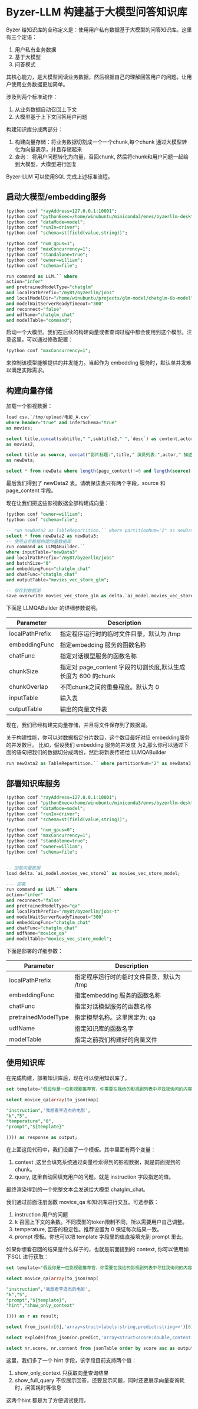 # Byzer-LLM 构建基于大模型问答知识库

Byzer 给知识库的全称定义是：使用用户私有数据基于大模型的问答知识库。这里有三个定语：

1. 用户私有业务数据
2. 基于大模型
3. 问答模式

其核心能力，是大模型阅读业务数据，然后根据自己的理解回答用户的问题。让用户使用业务数据更加简单。

涉及到两个标准动作：

1. 从业务数据自动召回上下文
2. 大模型基于上下文回答用户问题

构建知识库分成两部分：

1. 构建向量存储：将业务数据切割成一个一个chunk,每个chunk 通过大模型转化为向量表示，并且存储起来
2. 查询： 将用户问题转化为向量，召回chunk, 然后将chunk和用户问题一起给到大模型，大模型进行回复


Byzer-LLM 可以使用SQL 完成上述标准流程。

## 启动大模型/embedding服务

```sql
!python conf "rayAddress=127.0.0.1:10001";
!python conf "pythonExec=/home/winubuntu/miniconda3/envs/byzerllm-desktop/bin/python";
!python conf "dataMode=model";
!python conf "runIn=driver";
!python conf "schema=st(field(value,string))";

!python conf "num_gpus=1";
!python conf "maxConcurrency=1";
!python conf "standalone=true";
!python conf "owner=william";
!python conf "schema=file";

run command as LLM.`` where 
action="infer"
and pretrainedModelType="chatglm"
and localPathPrefix="/my8t/byzerllm/jobs"
and localModelDir="/home/winubuntu/projects/glm-model/chatglm-6b-model"
and modelWaitServerReadyTimeout="300"
and reconnect="false"
and udfName="chatglm_chat"
and modelTable="command";
```

启动一个大模型。我们在后续的构建向量或者查询过程中都会使用到这个模型。注意这里，可以通过修改配置：

```sql
!python conf "maxConcurrency=1";
```

来控制该模型能够提供的并发能力。当起作为 embedding 服务时，默认单并发难以满足实际需求。

## 构建向量存储

加载一个影视数据：

```sql
load csv.`/tmp/upload/电影_A.csv` 
where header="true" and inferSchema="true"
as movies;

select title,concat(subtitle," ",subtitle2," ",`desc`) as content,actor, style,`地区` from movies 
as movies2;

select title as source, concat("影片标题:",title," 演员列表:",actor," 描述:",content,"类型:", style) as page_content from movies2 
as newData;

select * from newData where length(page_content)!=0 and length(source) != 0 as newData2;

```

最后我们得到了 newData2 表。请确保该表只有两个字段，source 和  page_content 字段。

现在让我们把这些影视数据全部构建成向量：

```sql
!python conf "owner=william";
!python conf "schema=file";

-- run newData2 as TableRepartition.`` where partitionNum="2" as newData3;
select * from newData2 as newData3;
-- 使用业务数据构建向量数据库
run command as LLMQABuilder.`` 
where inputTable="newData3" 
and localPathPrefix="/my8t/byzerllm/jobs"
and batchSize="0"
and embeddingFunc="chatglm_chat"
and chatFunc="chatglm_chat"
and outputTable="movies_vec_store_glm";

-- 保存到数据湖
save overwrite movies_vec_store_glm as delta.`ai_model.movies_vec_store_glm`;
```

下面是 LLMQABuilder 的详细参数说明。

| Parameter | Description |
|--|--|
|localPathPrefix| 指定程序运行时的临时文件目录，默认为 /tmp |
|embeddingFunc| 指定embedding 服务的函数名称 |
|chatFunc| 指定对话模型服务的函数名称 |
|chunkSize| 指定对 page_content 字段的切割长度,默认生成长度为 600 的chunk  |
|chunkOverlap| 不同chunk之间的重叠程度。默认为 0  |
|inputTable| 输入表 |
|outputTable| 输出的向量文件表 |

现在，我们已经构建完向量存储，并且将文件保存到了数据湖。

关于构建性能，你可以对数据指定分片数目，这个数目最好对应 embedding服务的并发数目。 比如，假设我们 embedding 服务的并发度
为2,那么你可以通过下面的语句把我们的数据切分成两份，然后将新表传递给 LLMQABuilder

```sql
run newData2 as TableRepartition.`` where partitionNum="2" as newData3;
```


## 部署知识库服务

```sql
!python conf "rayAddress=127.0.0.1:10001";
!python conf "pythonExec=/home/winubuntu/miniconda3/envs/byzerllm-desktop/bin/python";
!python conf "dataMode=model";
!python conf "runIn=driver";
!python conf "schema=st(field(value,string))";

!python conf "num_gpus=0";
!python conf "maxConcurrency=1";
!python conf "standalone=true";
!python conf "owner=william";
!python conf "schema=file";


-- 加载向量数据
load delta.`ai_model.movies_vec_store2` as movies_vec_store_model;

--- 部署
run command as LLM.`` where 
action="infer"
and reconnect="false"
and pretrainedModelType="qa"
and localPathPrefix="/my8t/byzerllm/jobs-t"
and modelWaitServerReadyTimeout="300"
and embeddingFunc="chatglm_chat"
and chatFunc="chatglm_chat"
and udfName="movice_qa"
and modelTable="movies_vec_store_model";
```

下面是部署的详细参数：

| Parameter | Description |
|--|--|
|localPathPrefix| 指定程序运行时的临时文件目录，默认为 /tmp |
|embeddingFunc| 指定embedding 服务的函数名称 |
|chatFunc| 指定对话模型服务的函数名称 |
|pretrainedModelType| 指定模型名称。这里固定为: qa |
|udfName| 指定知识库的函数名字 |
|modelTable| 指定之前我们构建好的向量文件 |

## 使用知识库

在完成构建，部署知识库后，现在可以使用知识库了。


```sql
set template="假设你是一位影视剧推荐官，你需要在我给的影视剧列表中寻找我询问的内容。下面是我给出的影视剧列表：\n {context} \n 请根据我的描述查找合适的影片。我的描述是：{query}。请只输出影片标题。" where scope="session";

select movice_qa(array(to_json(map(

"instruction",'我想看李连杰的电影',
"k","5",
"temperature","0",
"prompt","${template}"

)))) as response as output;
```

在上面这段代码中，我们设置了一个模板。其中里面有两个变量：

1. context ,这里会填充系统通过向量检索得到的影视数据，就是前面提到的chunk。
2. query, 这里自动回填充用户的问题，就是 instruction 字段指定的值。

最终渲染得到的一个完整文本会发送给大模型 chatglm_chat。

我们通过前面注册函数 movice_qa 和知识库进行交互。可选参数：

1. instruction 用户的问题
2. k 召回上下文的条数。不同模型的token限制不同，所以需要用户自己调整。
3. temperature, 回答的稳定性。推荐设置为 0 保证每次结果一致。
4. prompt 模板。你也可以把 template 字段里的值直接填充到 prompt 里去。


如果你想看召回的结果是什么样子的，也就是前面提到的 context, 你可以使用如下SQL 进行获取：


```sql
set template="假设你是一位影视剧推荐官，你需要在我给的影视剧列表中寻找我询问的内容。下面是我给出的影视剧列表：\n {context} \n 请根据我的描述查找合适的影片。我的描述是：{query}。请只输出影片标题。" where scope="session";

select movice_qa(array(to_json(map(

"instruction",'我想看李连杰的电影',   
"k","5",
"prompt","${template}",
"hint","show_only_context"

)))) as r as result;

select from_json(r[0],'array<struct<labels:string,predict:string>>')[0] as nr  from result as finalResult;

select explode(from_json(nr.predict,'array<struct<score:double,content:string>>')) as nr from finalResult as jsonTable;

select nr.score, nr.content from jsonTable order by score asc as output;

```

这里，我们多了一个 hint 字段，该字段目前支持两个值：

1. show_only_context  只获取向量查询结果
2. show_full_query 不仅展示回答，还要显示问题，同时还要展示向量查询耗时，问答耗时等信息

这两个hint 都是为了方便调试使用。
